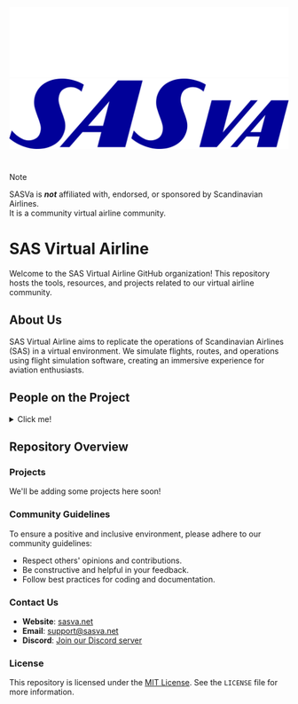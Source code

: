 ![SASva Logo - Darkmode](/static/logo_dark.svg#gh-dark-mode-only)
![SASva Logo - Lightmode](/static/logo_light.svg#gh-light-mode-only)
#  
> [!NOTE]
> SASVa is ___not___ affiliated with, endorsed, or sponsored by Scandinavian Airlines.  
> It is a community virtual airline community.

# SAS Virtual Airline

Welcome to the SAS Virtual Airline GitHub organization! This repository hosts the tools, resources, and projects related to our virtual airline community.

## About Us

SAS Virtual Airline aims to replicate the operations of Scandinavian Airlines (SAS) in a virtual environment. We simulate flights, routes, and operations using flight simulation software, creating an immersive experience for aviation enthusiasts.

## People on the Project
<details>
  <summary>Click me!</summary>
  
| Who | 
| ------------- |
| [Benjamin Jørgensen](https://github.com/Dunkstormen) |
| [Tias Runberg](https://github.com/Gamertias) |
| [Meicki Jeldal](https://github.com/Melonendk) |
| [Patrick Sørensen](https://github.com/ThaNightHawk) |

</details>

## Repository Overview

### Projects

We'll be adding some projects here soon!

### Community Guidelines

To ensure a positive and inclusive environment, please adhere to our community guidelines:

- Respect others' opinions and contributions.
- Be constructive and helpful in your feedback.
- Follow best practices for coding and documentation.

### Contact Us

- **Website**: [sasva.net](https://sasva.net)
- **Email**: [support@sasva.net](mailto:support@sasva.net)
- **Discord**: [Join our Discord server]([link](https://discord.gg/AdpT4bq))

### License

This repository is licensed under the [MIT License](link). See the `LICENSE` file for more information.
